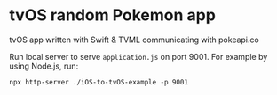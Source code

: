# tvOS random Pokemon app
tvOS app written with Swift & TVML communicating with pokeapi.co

Run local server to serve `application.js` on port 9001. For example by using Node.js, run:
```
npx http-server ./iOS-to-tvOS-example -p 9001
```